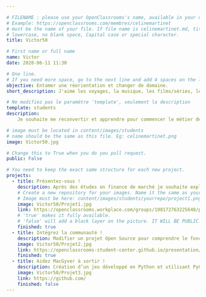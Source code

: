 ```yaml
---

# FILENAME : please use your OpenClassrooms's name, available in your url.
# Example: https://openclassrooms.com/membres/celinemartinet
# must be the name of your file. If file name is celinemartinet.md, title is celinemartinet.
# lowercase, no blank space, Capital case or special character.
title: Victor50

# First name or full name
name: Victor
date: 2020-06-11 11:30

# One line.
# If you need more space, go to the next line and add 4 spaces on the left, as in 'description'.
objective: Entamer une réorientation et changer de domaine.
short_description: J'aime les voyages, la musique, les films/séries, le foot, pour faire dans l'originalité.

# Ne modifiez pas le paramètre 'template', seulement la description
template: students
description:
    Je souhaite me reconvertir et apprendre pour commencer le métier de développeur. Par la suite il y a plusieurs domaines qui peuvent m'intéresser comme l'intelligence artificielle ou les data. Mais commençons par le début !

# image must be located in content/images/students
# name should be the same as this file. Eg: celinemartinet.png
image: Victor50.jpg

# Change this to True when you do you pull request.
public: False

# You need to keep the exact same structure for each new project.
projects:
  - title: Présentez-vous !
    description: Après des études en finance de marché je souhaite explorer d'autres domaines.
    # Create a new repository for your images. Name it the same as your nickname and profile picture.
    # Image must be here: content/images/students/yourrepo/project1.png
    image: Victor50/Projet1.jpg
    link: https://openclassrooms.workplace.com/groups/108172763225648/permalink/557699521606301/
    # 'true' makes it fully available.
    # 'false' will add a black layer on the picture. IT WILL BE PUBLIC!
    finished: true
  - title: Intégrez la communauté !
    description: Modifier un projet Open Source pour comprendre le fonctionnement de Git, de Github et des pull requests. 
    image: Victor50/Projet2.jpg
    link: https://openclassrooms-student-center.github.io/presentation/students/ratus.html
    finished: true
  - title: Aidez MacGyver à sortir !
    description: Création d’un jeu développé en Python et utilisant PyGame. (en cours)
    image: Victor50/Projet3.jpg
    link: https://github.com/
    finished: false
---
```


